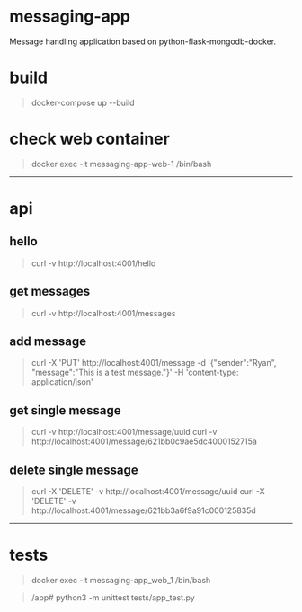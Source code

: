 # messaging-app
Message handling application based on python-flask-mongodb-docker. 

# build
> docker-compose up --build

# check web container
> docker exec -it messaging-app-web-1 /bin/bash

---

# api

## hello
> curl -v http://localhost:4001/hello

## get messages
> curl -v http://localhost:4001/messages

## add message
> curl -X 'PUT' http://localhost:4001/message -d '{"sender":"Ryan", "message":"This is a test message."}' -H 'content-type: application/json'

## get single message
> curl -v http://localhost:4001/message/uuid
> curl -v http://localhost:4001/message/621bb0c9ae5dc4000152715a

## delete single message
> curl -X 'DELETE' -v http://localhost:4001/message/uuid
> curl -X 'DELETE' -v http://localhost:4001/message/621bb3a6f9a91c000125835d

---

# tests

> docker exec -it messaging-app_web_1 /bin/bash

> /app# python3 -m unittest tests/app_test.py

